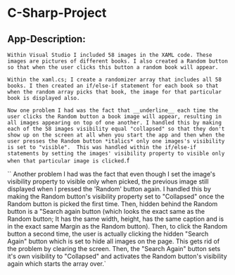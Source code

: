 # C-Sharp-Project

## App-Description:
`` Within Visual Studio I included 58 images in the XAML code. These images are pictures of different books. I also created a Random button so that when the user clicks this button a random book will appear. ``

`` Within the xaml.cs; I create a randomizer array that includes all 58 books. I then created an if/else-if statement for each book so that when the random array picks that book, the image for that particular book is displayed also. ``

`` Now one problem I had was the fact that __underline__ each time the user clicks the Random button a book image will appear, resulting in all images appearing on top of one another. I handled this by making each of the 58 images visibility equal "collapsed" so that they don't show up on the screen at all when you start the app and then when the user presses the Random button *italics* only one images's visibility is set to "visible".  This was handled within the if/else-if statements by setting the images' visibility property to visible only when that particular image is clicked. ``f

`` Another problem I had was the fact that even though I set the image's visibility property to visible only when picked, the previous image still displayed when I pressed the 'Random' button again. I handled this by making the Random button's visibility property set to "Collapsed" once the Random button is picked the first time. Then, hidden behind the Random button is a "Search again button (which looks the exact same as the Random button; It has the same width, height, has the same caption and is in the exact same Margin as the Random button). Then, to click the Random button a second time, the user is actually clicking the hidden "Search Again" button which is set to hide all images on the page. This gets rid of the problem by clearing the screen. Then, the "Search Again" button sets it's own visibility to "Collapsed" and activates the Random button's visibility again which starts the array over.`
